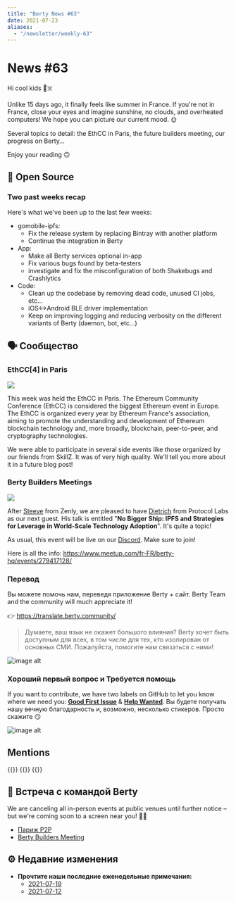 ```yaml
---
title: "Berty News #63"
date: 2021-07-23
aliases:
  - "/newsletter/weekly-63"
---
```


# News #63

Hi cool kids 🏴☠️

Unlike 15 days ago, it finally feels like summer in France. If you're not in France, close your eyes and imagine sunshine, no clouds, and overheated computers! We hope you can picture our current mood. 🌞

Several topics to detail: the EthCC in Paris, the future builders meeting, our progress on Berty...

Enjoy your reading 🙃


## 🚀 Open Source


### Two past weeks recap

Here's what we've been up to the last few weeks:


* gomobile-ipfs:
    * Fix the release system by replacing Bintray with another platform
    * Continue the integration in Berty
* App:
    * Make all Berty services optional in-app
    * Fix various bugs found by beta-testers
    * investigate and fix the misconfiguration of both Shakebugs and Crashlytics
* Code:
    * Clean up the codebase by removing dead code, unused CI jobs, etc...
    * iOS<->Android BLE driver implementation
    * Keep on improving logging and reducing verbosity on the different variants of Berty (daemon, bot, etc...)


## 🗣️ Сообщество

### EthCC[4] in Paris


![](https://i.imgur.com/bvKIEQZ.png)


This week was held the EthCC in Paris. The Ethereum Community Conference (EthCC) is considered the biggest Ethereum event in Europe. The EthCC is organized every year by Ethereum France's association, aiming to promote the understanding and development of Ethereum blockchain technology and, more broadly, blockchain, peer-to-peer, and cryptography technologies.

We were able to participate in several side events like those organized by our friends from SkillZ. It was of very high quality. We'll tell you more about it in a future blog post!


### Berty Builders Meetings


![](https://i.imgur.com/DJgQqTO.png)

After [Steeve](https://twitter.com/steeve) from Zenly, we are pleased to have [Dietrich](https://twitter.com/dietrich) from Protocol Labs as our next guest.  His talk is entitled "**No Bigger Ship: IPFS and Strategies for Leverage in World-Scale Technology Adoption**". It's quite a topic!

As usual, this event will be live on our [Discord](https://crpt.fyi/berty-discord). Make sure to join!

Here is all the info: https://www.meetup.com/fr-FR/berty-hq/events/279417128/


### Перевод

Вы можете помочь нам, переведя приложение Berty + сайт. Berty Team and the community will much appreciate it!

👉 https://translate.berty.community/

> Думаете, ваш язык не окажет большого влияния? Berty хочет быть доступным для всех, в том числе для тех, кто изолирован от основных СМИ. Пожалуйста, помогите нам связаться с ними!

![image alt](https://media.giphy.com/media/26BRDvCpnEukGhmHC/giphy.gif)

### Хороший первый вопрос и Требуется помощь

If you want to contribute, we have two labels on GitHub to let you know where we need you: [**Good First Issue**](https://github.com/issues?q=is%3Aissue+is%3Aopen+org%3Aberty+label%3A%22good+first+issue%22+sort%3Aupdated-desc) & [**Help Wanted**](https://github.com/issues?q=is%3Aissue+is%3Aopen+org%3Aberty+label%3A%22help+wanted%22+sort%3Aupdated-desc+). Вы будете получать нашу вечную благодарность и, возможно, несколько стикеров. Просто скажите 😏

![image alt](https://media.giphy.com/media/14jQC2AONxNBHq/giphy.gif)

## Mentions


{{<tweet id="1417423940545400861">}}
{{<tweet id="1417391226211418116">}}
{{<tweet id="1415287165974614019">}}



## 🎉 Встреча с командой Berty

We are canceling all in-person events at public venues until further notice – but we're coming soon to a screen near you! 🚧🚧

* [Париж P2P](https://p2p.paris/)
* [Berty Builders Meeting](https://www.meetup.com/berty-hq/)

## ⚙️ Недавние изменения

* **Прочтите наши последние еженедельные примечания:**
    * [2021-07-19](https://github.com/berty/community/blob/master/meeting-notes/2021/Q2/2021-07-19--staff-team-weekly-sync.md)
    * [2021-07-12](https://github.com/berty/community/blob/master/meeting-notes/2021/Q2/2021-07-12--staff-team-weekly-sync.md)

